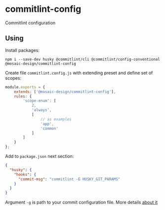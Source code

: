 # commitlint-config

Commitlint configuration

## Using

Install packages: 
```shell
npm i --save-dev husky @commitlint/cli @commitlint/config-conventional @mosaic-design/commitlint-config
```

Create file `commitlint.config.js` with extending preset and define set of scopes:
```javascript
module.exports = {
    extends: ['@mosaic-design/commitlint-config'],
    rules: {
        'scope-enum': [ 
            2,
            'always',
            [
                // as examples
                'app', 
                'common'
            ]
        ]
    }
};
```

Add to `package.json` next section:
```json
{
  "husky": {
    "hooks": {
      "commit-msg": "commitlint -E HUSKY_GIT_PARAMS"
    }  
  }
}
```
Argument `-g` is path to your commit configuration file. More details [about it](http://marionebl.github.io/commitlint/#/reference-cli)
